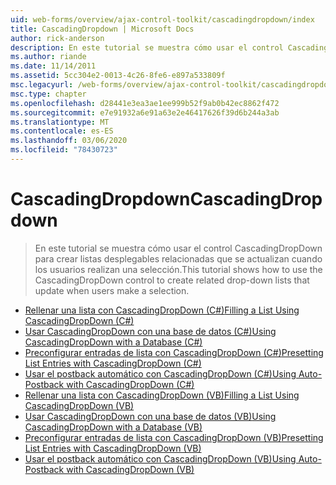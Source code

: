 ```yaml
---
uid: web-forms/overview/ajax-control-toolkit/cascadingdropdown/index
title: CascadingDropdown | Microsoft Docs
author: rick-anderson
description: En este tutorial se muestra cómo usar el control CascadingDropDown para crear listas desplegables relacionadas que se actualizan cuando los usuarios realizan una selección.
ms.author: riande
ms.date: 11/14/2011
ms.assetid: 5cc304e2-0013-4c26-8fe6-e897a533809f
msc.legacyurl: /web-forms/overview/ajax-control-toolkit/cascadingdropdown
msc.type: chapter
ms.openlocfilehash: d28441e3ea3ae1ee999b52f9ab0b42ec8862f472
ms.sourcegitcommit: e7e91932a6e91a63e2e46417626f39d6b244a3ab
ms.translationtype: MT
ms.contentlocale: es-ES
ms.lasthandoff: 03/06/2020
ms.locfileid: "78430723"
---
```

# <a name="cascadingdropdown"></a><span data-ttu-id="ce9b6-103">CascadingDropdown</span><span class="sxs-lookup"><span data-stu-id="ce9b6-103">CascadingDropdown</span></span>

> <span data-ttu-id="ce9b6-104">En este tutorial se muestra cómo usar el control CascadingDropDown para crear listas desplegables relacionadas que se actualizan cuando los usuarios realizan una selección.</span><span class="sxs-lookup"><span data-stu-id="ce9b6-104">This tutorial shows how to use the CascadingDropDown control to create related drop-down lists that update when users make a selection.</span></span>

- [<span data-ttu-id="ce9b6-105">Rellenar una lista con CascadingDropDown (C#)</span><span class="sxs-lookup"><span data-stu-id="ce9b6-105">Filling a List Using CascadingDropDown (C#)</span></span>](filling-a-list-using-cascadingdropdown-cs.md)
- [<span data-ttu-id="ce9b6-106">Usar CascadingDropDown con una base de datos (C#)</span><span class="sxs-lookup"><span data-stu-id="ce9b6-106">Using CascadingDropDown with a Database (C#)</span></span>](using-cascadingdropdown-with-a-database-cs.md)
- [<span data-ttu-id="ce9b6-107">Preconfigurar entradas de lista con CascadingDropDown (C#)</span><span class="sxs-lookup"><span data-stu-id="ce9b6-107">Presetting List Entries with CascadingDropDown (C#)</span></span>](presetting-list-entries-with-cascadingdropdown-cs.md)
- [<span data-ttu-id="ce9b6-108">Usar el postback automático con CascadingDropDown (C#)</span><span class="sxs-lookup"><span data-stu-id="ce9b6-108">Using Auto-Postback with CascadingDropDown (C#)</span></span>](using-auto-postback-with-cascadingdropdown-cs.md)
- [<span data-ttu-id="ce9b6-109">Rellenar una lista con CascadingDropDown (VB)</span><span class="sxs-lookup"><span data-stu-id="ce9b6-109">Filling a List Using CascadingDropDown (VB)</span></span>](filling-a-list-using-cascadingdropdown-vb.md)
- [<span data-ttu-id="ce9b6-110">Usar CascadingDropDown con una base de datos (VB)</span><span class="sxs-lookup"><span data-stu-id="ce9b6-110">Using CascadingDropDown with a Database (VB)</span></span>](using-cascadingdropdown-with-a-database-vb.md)
- [<span data-ttu-id="ce9b6-111">Preconfigurar entradas de lista con CascadingDropDown (VB)</span><span class="sxs-lookup"><span data-stu-id="ce9b6-111">Presetting List Entries with CascadingDropDown (VB)</span></span>](presetting-list-entries-with-cascadingdropdown-vb.md)
- [<span data-ttu-id="ce9b6-112">Usar el postback automático con CascadingDropDown (VB)</span><span class="sxs-lookup"><span data-stu-id="ce9b6-112">Using Auto-Postback with CascadingDropDown (VB)</span></span>](using-auto-postback-with-cascadingdropdown-vb.md)
